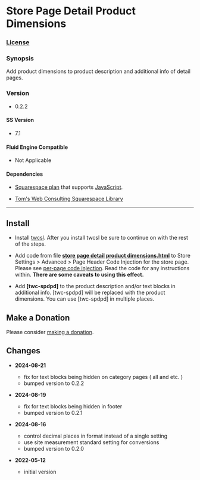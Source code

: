 # Store Page Detail Product Dimensions

### [License][1]

### Synopsis

Add product dimensions to product description and additional info of detail
pages.

### Version

  * 0.2.2

#### SS Version

  * 7.1

#### Fluid Engine Compatible

  * Not Applicable

#### Dependencies

  * [Squarespace plan][2] that supports [JavaScript][3].
  
  * [Tom's Web Consulting Squarespace Library][4]

---

## Install

* Install [twcsl][5]. After you install twcsl be sure to continue on with the
  rest of the steps.
  
* Add code from file **[store page detail product dimensions.html][6]** to
  Store Settings > Advanced > Page Header Code Injection for the store page.
   Please see [per-page code injection][7]. Read the code for any instructions
   within. **There are some caveats to using this effect.**
  
* Add **[twc-spdpd]** to the product description and/or text blocks in
  additional info. [twc-spdpd] will be replaced with the product dimensions. You
  can use [twc-spdpd] in multiple places.

## Make a Donation

Please consider [making a donation][8].

## Changes

* **2024-08-21**

  * fix for text blocks being hidden on category pages ( all and etc. )
  * bumped version to 0.2.2
  
* **2024-08-19**

  * fix for text blocks being hidden in footer
  * bumped version to 0.2.1
  
* **2024-08-16**

  * control decimal places in format instead of a single setting
  * use site measurement standard setting for conversions
  * bumped version to 0.2.0
  
* **2022-05-12**

  * initial version

[1]: https://github.com/tomsWebConsulting/twcsl/blob/main/LICENSE.txt#L1
[2]: https://www.squarespace.com/pricing
[3]: https://en.wikipedia.org/wiki/JavaScript
[4]: https://github.com/tomsWebConsulting/twcsl
[5]: https://github.com/tomsWebConsulting/twcsl#install-options
[6]: store%20page%20detail%20product%20dimensions.html#L1
[7]: https://support.squarespace.com/hc/en-us/articles/205815908-Using-code-injection#toc-per-page-code-injection
[8]: https://github.com/tomsWebConsulting/twcsl#make-a-donation
